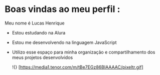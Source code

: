 # Boas vindas ao meu perfil :
Meu nome é Lucas Henrique
- Estou estudando na Alura
- Estou me desenvolvendo na linguagem JavaScript
- Utilizo esse espaço para minha organização e compartilhamento dos meus projetos desenvolvidos

  !{} [https://media1.tenor.com/m/tBe7EGz86BIAAAAC/pixeltr.gif]
